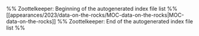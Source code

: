 %% Zoottelkeeper: Beginning of the autogenerated index file list  %%
 [[appearances/2023/data-on-the-rocks/MOC-data-on-the-rocks|MOC-data-on-the-rocks]]
%% Zoottelkeeper: End of the autogenerated index file list  %%
